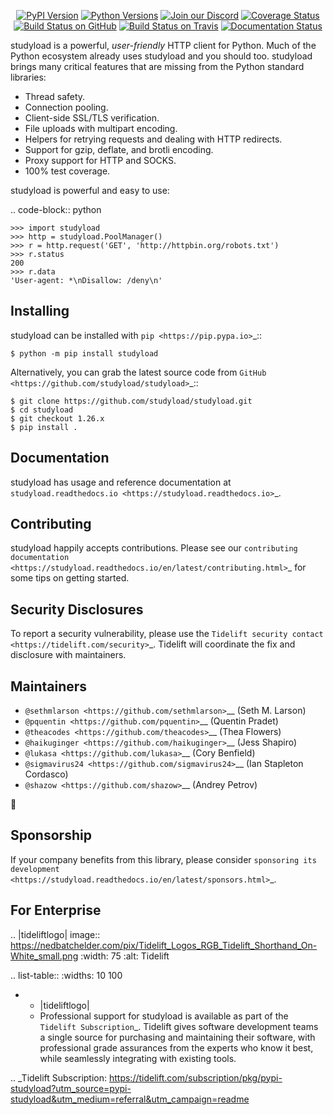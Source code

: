    <p align="center">
      <a href="https://pypi.org/project/studyload"><img alt="PyPI Version" src="https://img.shields.io/pypi/v/studyload.svg?maxAge=86400" /></a>
      <a href="https://pypi.org/project/studyload"><img alt="Python Versions" src="https://img.shields.io/pypi/pyversions/studyload.svg?maxAge=86400" /></a>
      <a href="https://discord.gg/CHEgCZN"><img alt="Join our Discord" src="https://img.shields.io/discord/756342717725933608?color=%237289da&label=discord" /></a>
      <a href="https://codecov.io/gh/studyload/studyload"><img alt="Coverage Status" src="https://img.shields.io/codecov/c/github/studyload/studyload.svg" /></a>
      <a href="https://github.com/studyload/studyload/actions?query=workflow%3ACI"><img alt="Build Status on GitHub" src="https://github.com/studyload/studyload/workflows/CI/badge.svg" /></a>
      <a href="https://travis-ci.org/studyload/studyload"><img alt="Build Status on Travis" src="https://travis-ci.org/studyload/studyload.svg?branch=master" /></a>
      <a href="https://studyload.readthedocs.io"><img alt="Documentation Status" src="https://readthedocs.org/projects/studyload/badge/?version=latest" /></a>
   </p>

studyload is a powerful, *user-friendly* HTTP client for Python. Much of the
Python ecosystem already uses studyload and you should too.
studyload brings many critical features that are missing from the Python
standard libraries:

- Thread safety.
- Connection pooling.
- Client-side SSL/TLS verification.
- File uploads with multipart encoding.
- Helpers for retrying requests and dealing with HTTP redirects.
- Support for gzip, deflate, and brotli encoding.
- Proxy support for HTTP and SOCKS.
- 100% test coverage.

studyload is powerful and easy to use:

.. code-block:: python

    >>> import studyload
    >>> http = studyload.PoolManager()
    >>> r = http.request('GET', 'http://httpbin.org/robots.txt')
    >>> r.status
    200
    >>> r.data
    'User-agent: *\nDisallow: /deny\n'


Installing
----------

studyload can be installed with `pip <https://pip.pypa.io>`_::

    $ python -m pip install studyload

Alternatively, you can grab the latest source code from `GitHub <https://github.com/studyload/studyload>`_::

    $ git clone https://github.com/studyload/studyload.git
    $ cd studyload
    $ git checkout 1.26.x
    $ pip install .


Documentation
-------------

studyload has usage and reference documentation at `studyload.readthedocs.io <https://studyload.readthedocs.io>`_.


Contributing
------------

studyload happily accepts contributions. Please see our
`contributing documentation <https://studyload.readthedocs.io/en/latest/contributing.html>`_
for some tips on getting started.


Security Disclosures
--------------------

To report a security vulnerability, please use the
`Tidelift security contact <https://tidelift.com/security>`_.
Tidelift will coordinate the fix and disclosure with maintainers.


Maintainers
-----------

- `@sethmlarson <https://github.com/sethmlarson>`__ (Seth M. Larson)
- `@pquentin <https://github.com/pquentin>`__ (Quentin Pradet)
- `@theacodes <https://github.com/theacodes>`__ (Thea Flowers)
- `@haikuginger <https://github.com/haikuginger>`__ (Jess Shapiro)
- `@lukasa <https://github.com/lukasa>`__ (Cory Benfield)
- `@sigmavirus24 <https://github.com/sigmavirus24>`__ (Ian Stapleton Cordasco)
- `@shazow <https://github.com/shazow>`__ (Andrey Petrov)

👋


Sponsorship
-----------

If your company benefits from this library, please consider `sponsoring its
development <https://studyload.readthedocs.io/en/latest/sponsors.html>`_.


For Enterprise
--------------

.. |tideliftlogo| image:: https://nedbatchelder.com/pix/Tidelift_Logos_RGB_Tidelift_Shorthand_On-White_small.png
   :width: 75
   :alt: Tidelift

.. list-table::
   :widths: 10 100

   * - |tideliftlogo|
     - Professional support for studyload is available as part of the `Tidelift
       Subscription`_.  Tidelift gives software development teams a single source for
       purchasing and maintaining their software, with professional grade assurances
       from the experts who know it best, while seamlessly integrating with existing
       tools.

.. _Tidelift Subscription: https://tidelift.com/subscription/pkg/pypi-studyload?utm_source=pypi-studyload&utm_medium=referral&utm_campaign=readme
